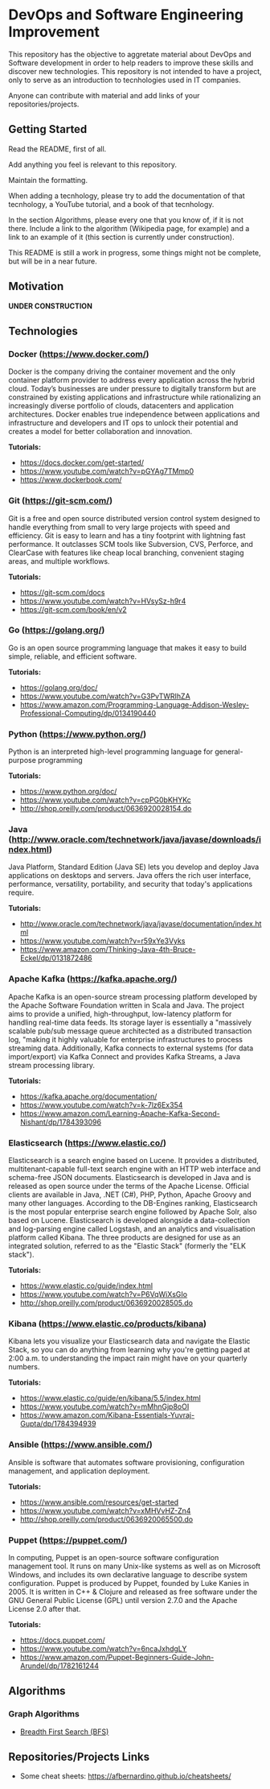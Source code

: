 # DevOps and Software Engineering Improvement

This repository has the objective to aggretate material about DevOps and Software development in order to help readers to improve these skills and discover new technologies. This repository is not intended to have a project, only to serve as an introduction to tecnhologies used in IT companies. 

Anyone can contribute with material and add links of your repositories/projects.  

## Getting Started

Read the README, first of all.

Add anything you feel is relevant to this repository.

Maintain the formatting.

When adding a tecnhology, please try to add the documentation of that tecnhology, a YouTube tutorial, and a book of that tecnhology.

In the section Algorithms, please every one that you know of, if it is not there. Include a link to the algorithm (Wikipedia page, for example) and a link to an example of it (this section is currently under construction).

This README is still a work in progress, some things might not be complete, but will be in a near future.

## Motivation

**UNDER CONSTRUCTION**

## Technologies 

### Docker (https://www.docker.com/)

Docker is the company driving the container movement and the only container platform provider to address every application across the hybrid cloud. Today’s businesses are under pressure to digitally transform but are constrained by existing applications and infrastructure while rationalizing an increasingly diverse portfolio of clouds, datacenters and application architectures. Docker enables true independence between applications and infrastructure and developers and IT ops to unlock their potential and creates a model for better collaboration and innovation. 

**Tutorials:** 
- https://docs.docker.com/get-started/
- https://www.youtube.com/watch?v=pGYAg7TMmp0
- https://www.dockerbook.com/

### Git (https://git-scm.com/)

Git is a free and open source distributed version control system designed to handle everything from small to very large projects with speed and efficiency. Git is easy to learn and has a tiny footprint with lightning fast performance. It outclasses SCM tools like Subversion, CVS, Perforce, and ClearCase with features like cheap local branching, convenient staging areas, and multiple workflows. 

**Tutorials:** 
- https://git-scm.com/docs
- https://www.youtube.com/watch?v=HVsySz-h9r4
- https://git-scm.com/book/en/v2

### Go (https://golang.org/)

Go is an open source programming language that makes it easy to build simple, reliable, and efficient software. 

**Tutorials:** 
- https://golang.org/doc/
- https://www.youtube.com/watch?v=G3PvTWRIhZA
- https://www.amazon.com/Programming-Language-Addison-Wesley-Professional-Computing/dp/0134190440

### Python (https://www.python.org/)

Python is an interpreted high-level programming language for general-purpose programming

**Tutorials:** 
- https://www.python.org/doc/
- https://www.youtube.com/watch?v=cpPG0bKHYKc
- http://shop.oreilly.com/product/0636920028154.do

### Java (http://www.oracle.com/technetwork/java/javase/downloads/index.html)

Java Platform, Standard Edition (Java SE) lets you develop and deploy Java applications on desktops and servers. Java offers the rich user interface, performance, versatility, portability, and security that today's applications require.

**Tutorials:** 
- http://www.oracle.com/technetwork/java/javase/documentation/index.html
- https://www.youtube.com/watch?v=r59xYe3Vyks
- https://www.amazon.com/Thinking-Java-4th-Bruce-Eckel/dp/0131872486

### Apache Kafka (https://kafka.apache.org/)

Apache Kafka is an open-source stream processing platform developed by the Apache Software Foundation written in Scala and Java. The project aims to provide a unified, high-throughput, low-latency platform for handling real-time data feeds. Its storage layer is essentially a "massively scalable pub/sub message queue architected as a distributed transaction log, "making it highly valuable for enterprise infrastructures to process streaming data. Additionally, Kafka connects to external systems (for data import/export) via Kafka Connect and provides Kafka Streams, a Java stream processing library.

**Tutorials:** 
- https://kafka.apache.org/documentation/
- https://www.youtube.com/watch?v=k-7lz6Ex354
- https://www.amazon.com/Learning-Apache-Kafka-Second-Nishant/dp/1784393096

### Elasticsearch (https://www.elastic.co/)

Elasticsearch is a search engine based on Lucene. It provides a distributed, multitenant-capable full-text search engine with an HTTP web interface and schema-free JSON documents. Elasticsearch is developed in Java and is released as open source under the terms of the Apache License. Official clients are available in Java, .NET (C#), PHP, Python, Apache Groovy and many other languages. According to the DB-Engines ranking, Elasticsearch is the most popular enterprise search engine followed by Apache Solr, also based on Lucene. Elasticsearch is developed alongside a data-collection and log-parsing engine called Logstash, and an analytics and visualisation platform called Kibana. The three products are designed for use as an integrated solution, referred to as the "Elastic Stack" (formerly the "ELK stack").

**Tutorials:** 
- https://www.elastic.co/guide/index.html
- https://www.youtube.com/watch?v=P6VqWiXsGIo
- http://shop.oreilly.com/product/0636920028505.do

### Kibana (https://www.elastic.co/products/kibana)

Kibana lets you visualize your Elasticsearch data and navigate the Elastic Stack, so you can do anything from learning why you're getting paged at 2:00 a.m. to understanding the impact rain might have on your quarterly numbers. 

**Tutorials:** 
- https://www.elastic.co/guide/en/kibana/5.5/index.html
- https://www.youtube.com/watch?v=mMhnGjp8oOI
- https://www.amazon.com/Kibana-Essentials-Yuvraj-Gupta/dp/1784394939

### Ansible (https://www.ansible.com/)

Ansible is software that automates software provisioning, configuration management, and application deployment.

**Tutorials:** 
- https://www.ansible.com/resources/get-started
- https://www.youtube.com/watch?v=xMHVvHZ-Zn4
- http://shop.oreilly.com/product/0636920065500.do

### Puppet (https://puppet.com/)

In computing, Puppet is an open-source software configuration management tool. It runs on many Unix-like systems as well as on Microsoft Windows, and includes its own declarative language to describe system configuration. Puppet is produced by Puppet, founded by Luke Kanies in 2005. It is written in C++ & Clojure and released as free software under the GNU General Public License (GPL) until version 2.7.0 and the Apache License 2.0 after that.

**Tutorials:** 
- https://docs.puppet.com/
- https://www.youtube.com/watch?v=6ncaJxhdgLY
- https://www.amazon.com/Puppet-Beginners-Guide-John-Arundel/dp/1782161244

## Algorithms

### Graph Algorithms 

- [Breadth First Search (BFS)](https://www.geeksforgeeks.org/breadth-first-traversal-for-a-graph/)

## Repositories/Projects Links
- Some cheat sheets: https://afbernardino.github.io/cheatsheets/
